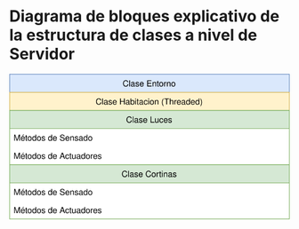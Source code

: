 # Diagrama de bloques explicativo de la estructura de clases a nivel de Servidor
![Diagrama](./Estructura_Clases.svg)
